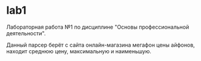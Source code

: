 # lab1
Лабораторная работа №1 по дисциплине "Основы профессиональной деятельности".

Данный парсер берёт с сайта онлайн-магазина мегафон цены айфонов, находит среднюю цену, максимальную и наименьшую.
